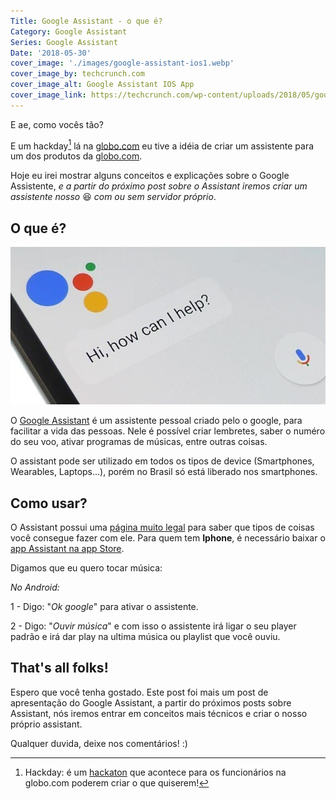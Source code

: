 ```yaml
---
Title: Google Assistant - o que é?
Category: Google Assistant
Series: Google Assistant
Date: '2018-05-30'
cover_image: './images/google-assistant-ios1.webp'
cover_image_by: techcrunch.com
cover_image_alt: Google Assistant IOS App
cover_image_link: https://techcrunch.com/wp-content/uploads/2018/05/google-assistant-ios1.jpg?w=990&crop=1
---
```


E ae, como vocês tão?

E um hackday[^1] lá na [globo.com](https://globo.com) eu tive a idéia de criar um assistente para um dos produtos da [globo.com](https://globo.com).

<!-- PELICAN_END_SUMMARY -->
Hoje eu irei mostrar alguns conceitos e explicações sobre o Google Assistente, _e a partir do próximo post sobre o Assistant iremos criar um assistente nosso_ 😆 _com ou sem servidor próprio_.

## O que é?

![Créditos: google](./images/google-assistant-o-que-e/http___o.aolcdn.com_hss_storage_midas_83ae1071fcb16939aefc6345313200f8_205280619_18512316_1862455314020517_7322917835225694208_n.jpg)


O [Google Assistant](https://assistant.google.com/intl/pt_br/) é um assistente pessoal criado pelo o google, para facilitar a vida das pessoas.
Nele é possível criar lembretes, saber o numéro do seu voo, ativar programas de músicas, entre outras coisas.

O assistant pode ser utilizado em todos os tipos de device (Smartphones, Wearables, Laptops...), porém no Brasil só está liberado nos smartphones.

## Como usar?

O Assistant possui uma [página muito legal](https://assistant.google.com/explore?hl=pt_br) para saber que tipos de coisas você consegue fazer com ele.
Para quem tem **Iphone**, é necessário baixar o [app Assistant na app Store](https://itunes.apple.com/br/app/google-assistente/id1220976145).

Digamos que eu quero tocar música:

_No Android:_

1 - Digo: "_Ok google_" para ativar o assistente.

2 - Digo: "_Ouvir música_" e com isso o assistente irá ligar o seu player padrão e irá dar play na ultima música ou playlist que você ouviu.


## That's all folks!

Espero que você tenha gostado. Este post foi mais um post de apresentação do Google Assistant, a partir do próximos posts sobre Assistant, nós iremos entrar em conceitos mais técnicos e criar o nosso próprio assistant.


[^1]:Hackday: é um [hackaton](https://pt.wikipedia.org/wiki/Hackathon) que acontece para os funcionários na globo.com poderem criar o que quiserem!


Qualquer duvida, deixe nos comentários! :)
